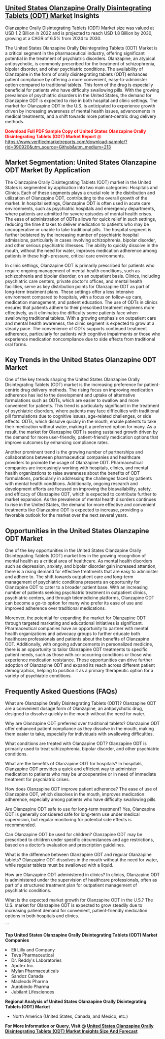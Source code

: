 <h2><a href="https://www.verifiedmarketreports.com/download-sample/?rid=390920&amp;utm_source=Github&amp;utm_medium=213" target="_blank">United States Olanzapine Orally Disintegrating Tablets (ODT) Market</a> Insights</h2><p>Olanzapine Orally Disintegrating Tablets (ODT) Market size was valued at USD 1.2 Billion in 2022 and is projected to reach USD 1.8 Billion by 2030, growing at a CAGR of 6.5% from 2024 to 2030.</p><p><p>The United States Olanzapine Orally Disintegrating Tablets (ODT) Market is a critical segment in the pharmaceutical industry, offering significant potential in the treatment of psychiatric disorders. Olanzapine, an atypical antipsychotic, is commonly prescribed for the treatment of schizophrenia, bipolar disorder, and other psychiatric conditions. The availability of Olanzapine in the form of orally disintegrating tablets (ODT) enhances patient compliance by offering a more convenient, easy-to-administer option compared to traditional tablets. This form of the drug is especially beneficial for patients who have difficulty swallowing pills. With the growing prevalence of psychiatric disorders in the United States, the demand for Olanzapine ODT is expected to rise in both hospital and clinic settings. The market for Olanzapine ODT in the U.S. is anticipated to experience growth driven by increasing awareness of mental health issues, advancements in medical treatments, and a shift towards more patient-centric drug delivery methods. <p><span class=""><span style="color: #ff0000;"><strong>Download Full PDF Sample Copy of United States Olanzapine Orally Disintegrating Tablets (ODT) Market Report</strong> @ </span><a href="https://www.verifiedmarketreports.com/download-sample/?rid=390920&amp;utm_source=Github&amp;utm_medium=213" target="_blank">https://www.verifiedmarketreports.com/download-sample/?rid=390920&amp;utm_source=Github&amp;utm_medium=213</a></span></p></p><h2>Market Segmentation: United States Olanzapine ODT Market By Application</h2><p>The Olanzapine Orally Disintegrating Tablets (ODT) market in the United States is segmented by application into two main categories: Hospitals and Clinics. Each of these segments plays a crucial role in the distribution and utilization of Olanzapine ODT, contributing to the overall growth of the market. In hospital settings, Olanzapine ODT is often used in acute care environments, such as psychiatric hospitals and emergency departments, where patients are admitted for severe episodes of mental health crises. The ease of administration of ODTs allows for quick relief in such settings, reducing the time it takes to deliver medication to patients who may be uncooperative or unable to take traditional pills. The hospital segment is further bolstered by the increasing number of psychiatric hospital admissions, particularly in cases involving schizophrenia, bipolar disorder, and other serious psychiatric illnesses. The ability to quickly dissolve in the mouth, without the need for water, improves medication adherence among patients in these high-pressure, critical care environments.</p><p>In clinic settings, Olanzapine ODT is primarily prescribed for patients who require ongoing management of mental health conditions, such as schizophrenia and bipolar disorder, on an outpatient basis. Clinics, including psychiatric care centers, private doctor’s offices, and mental health facilities, serve as key distribution points for Olanzapine ODT as part of long-term treatment plans. These settings offer a less intensive environment compared to hospitals, with a focus on follow-up care, medication management, and patient education. The use of ODTs in clinics ensures that patients adhere to their prescribed treatment regimens more effectively, as it eliminates the difficulty some patients face when swallowing traditional tablets. With a growing emphasis on outpatient care and mental health awareness, the clinic segment is expected to grow at a steady pace. The convenience of ODTs supports continued treatment adherence, particularly for patients with cognitive impairments or those who experience medication noncompliance due to side effects from traditional oral forms.</p><h2>Key Trends in the United States Olanzapine ODT Market</h2><p>One of the key trends shaping the United States Olanzapine Orally Disintegrating Tablets (ODT) market is the increasing preference for patient-centric drug delivery methods. The rising focus on improving medication adherence has led to the development and uptake of alternative formulations such as ODTs, which are easier to swallow and more convenient for patients. This trend is particularly significant in the treatment of psychiatric disorders, where patients may face difficulties with traditional pill formulations due to cognitive issues, age-related challenges, or side effects. ODTs, which dissolve quickly in the mouth, enable patients to take their medication without water, making it a preferred option for many. As a result, the market for Olanzapine ODT is seeing sustained growth driven by the demand for more user-friendly, patient-friendly medication options that improve outcomes by enhancing compliance rates.</p><p>Another prominent trend is the growing number of partnerships and collaborations between pharmaceutical companies and healthcare providers to promote the usage of Olanzapine ODT. Pharmaceutical companies are increasingly working with hospitals, clinics, and mental health organizations to raise awareness about the benefits of ODT formulations, particularly in addressing the challenges faced by patients with mental health conditions. Additionally, ongoing research and development efforts are focused on improving the bioavailability, safety, and efficacy of Olanzapine ODT, which is expected to contribute further to market expansion. As the prevalence of mental health disorders continues to rise in the United States, the demand for more effective and convenient treatments like Olanzapine ODT is expected to increase, providing a favorable outlook for the market over the next several years.</p><h2>Opportunities in the United States Olanzapine ODT Market</h2><p>One of the key opportunities in the United States Olanzapine Orally Disintegrating Tablets (ODT) market lies in the growing recognition of mental health as a critical area of healthcare. As mental health disorders such as depression, anxiety, and bipolar disorder gain increased attention, there is a rising demand for effective treatments that are easy to administer and adhere to. The shift towards outpatient care and long-term management of psychiatric conditions presents an opportunity for Olanzapine ODT to cater to a broader patient base. With an increasing number of patients seeking psychiatric treatment in outpatient clinics, psychiatric centers, and through telemedicine platforms, Olanzapine ODT can become a go-to option for many who prefer its ease of use and improved adherence over traditional medications.</p><p>Moreover, the potential for expanding the market for Olanzapine ODT through targeted marketing and educational initiatives is significant. Pharmaceutical companies have an opportunity to partner with mental health organizations and advocacy groups to further educate both healthcare professionals and patients about the benefits of Olanzapine ODT. Additionally, with ongoing advancements in personalized medicine, there is an opportunity to tailor Olanzapine ODT treatments to specific patient needs, such as those with co-occurring conditions or those who experience medication resistance. These opportunities can drive further adoption of Olanzapine ODT and expand its reach across different patient demographics, helping to position it as a primary therapeutic option for a variety of psychiatric conditions.</p><h2>Frequently Asked Questions (FAQs)</h2><p>What are Olanzapine Orally Disintegrating Tablets (ODT)? Olanzapine ODT are a convenient dosage form of Olanzapine, an antipsychotic drug, designed to dissolve quickly in the mouth without the need for water.</p><p>Why are Olanzapine ODT preferred over traditional tablets? Olanzapine ODT offer enhanced patient compliance as they dissolve in the mouth, making them easier to take, especially for individuals with swallowing difficulties.</p><p>What conditions are treated with Olanzapine ODT? Olanzapine ODT is primarily used to treat schizophrenia, bipolar disorder, and other psychiatric conditions.</p><p>What are the benefits of Olanzapine ODT for hospitals? In hospitals, Olanzapine ODT provides a quick and efficient way to administer medication to patients who may be uncooperative or in need of immediate treatment for psychiatric crises.</p><p>How does Olanzapine ODT improve patient adherence? The ease of use of Olanzapine ODT, which dissolves in the mouth, improves medication adherence, especially among patients who have difficulty swallowing pills.</p><p>Are Olanzapine ODT safe to use for long-term treatment? Yes, Olanzapine ODT is generally considered safe for long-term use under medical supervision, but regular monitoring for potential side effects is recommended.</p><p>Can Olanzapine ODT be used for children? Olanzapine ODT may be prescribed to children under specific circumstances and age restrictions, based on a doctor’s evaluation and prescription guidelines.</p><p>What is the difference between Olanzapine ODT and regular Olanzapine tablets? Olanzapine ODT dissolves in the mouth without the need for water, while regular tablets must be swallowed with a liquid.</p><p>How are Olanzapine ODT administered in clinics? In clinics, Olanzapine ODT is administered under the supervision of healthcare professionals, often as part of a structured treatment plan for outpatient management of psychiatric conditions.</p><p>What is the expected market growth for Olanzapine ODT in the U.S.? The U.S. market for Olanzapine ODT is expected to grow steadily due to increasing patient demand for convenient, patient-friendly medication options in both hospitals and clinics.</p>```</p><p><strong>Top United States Olanzapine Orally Disintegrating Tablets (ODT) Market Companies</strong></p><div data-test-id=""><p><li>Eli Lilly and Company</li><li> Teva Pharmaceutical</li><li> Dr. Reddy's Laboratories</li><li> Apotex Inc.</li><li> Mylan Pharmaceuticals</li><li> Sandoz Canada</li><li> Macleods Pharma</li><li> Aurobindo Pharma</li><li> Jubilant Lifesciences</li></p><div><strong>Regional Analysis of&nbsp;United States Olanzapine Orally Disintegrating Tablets (ODT) Market</strong></div><ul><li dir="ltr"><p dir="ltr">North America&nbsp;(United States, Canada, and Mexico, etc.)</p></li></ul><p><strong>For More Information or Query, Visit @&nbsp;</strong><strong><a href="https://www.verifiedmarketreports.com/product/olanzapine-orally-disintegrating-tablets-odt-market/?utm_source=Github&amp;utm_medium=213" target="_blank">United States Olanzapine Orally Disintegrating Tablets (ODT) Market Insights Size And Forecast</a></strong></p></div>
